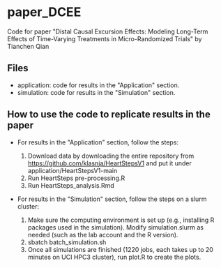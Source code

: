 # paper_DCEE

Code for paper "Distal Causal Excursion Effects: Modeling Long-Term Effects of Time-Varying Treatments in Micro-Randomized Trials" by Tianchen Qian

## Files

-   application: code for results in the "Application" section.
-   simulation: code for results in the "Simulation" section.

## How to use the code to replicate results in the paper

-   For results in the "Application" section, follow the steps:
	1. Download data by downloading the entire repository from https://github.com/klasnja/HeartStepsV1 and put it under application/HeartStepsV1-main
	2. Run HeartSteps pre-processing.R
	3. Run HeartSteps_analysis.Rmd

-   For results in the "Simulation" section, follow the steps on a slurm cluster:
	1. Make sure the computing environment is set up (e.g., installing R packages used in the simulation). Modify simulation.slurm as needed (such as the lab account and the R version).
	2. sbatch batch_simulation.sh
	3. Once all simulations are finished (1220 jobs, each takes up to 20 minutes on UCI HPC3 cluster), run plot.R to create the plots.


